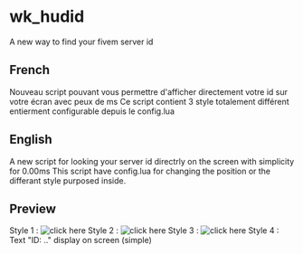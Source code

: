 # wk_hudid
A new way to find your fivem server id

## French

Nouveau script pouvant vous permettre d'afficher directement votre id sur votre écran avec peux de ms
Ce script contient 3 style totalement différent entierment configurable depuis le config.lua

## English

A new script for looking your server id directrly on the screen with simplicity for 0.00ms
This script have config.lua for changing the position or the differant style purposed inside.


## Preview

Style 1 : ![click here](http://image.noelshack.com/fichiers/2022/19/4/1652358416-style1.jpg)
Style 2 : ![click here](http://image.noelshack.com/fichiers/2022/19/4/1652358513-style2.jpg)
Style 3 : ![click here](http://image.noelshack.com/fichiers/2022/19/4/1652358640-style3.jpg)
Style 4 : Text "ID: .." display on screen (simple)
